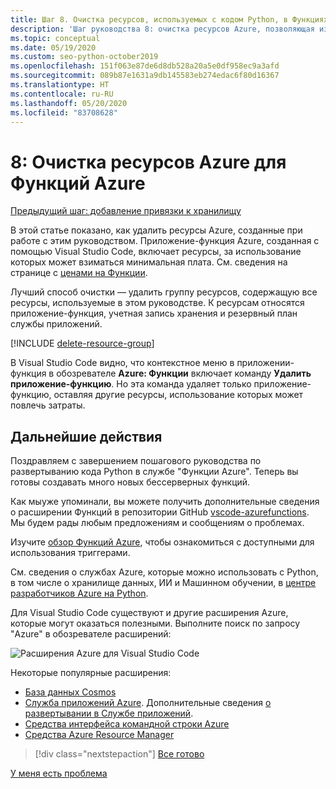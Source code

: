 ```yaml
---
title: Шаг 8. Очистка ресурсов, используемых с кодом Python, в Функциях Azure
description: 'Шаг руководства 8: очистка ресурсов Azure, позволяющая избежать постоянных расходов.'
ms.topic: conceptual
ms.date: 05/19/2020
ms.custom: seo-python-october2019
ms.openlocfilehash: 151f063e87de6d8db528a20a5e0df958ec9a3afd
ms.sourcegitcommit: 089b87e1631a9db145583eb274edac6f80d16367
ms.translationtype: HT
ms.contentlocale: ru-RU
ms.lasthandoff: 05/20/2020
ms.locfileid: "83708628"
---
```

# <a name="8-clean-up-azure-resources-for-azure-functions"></a>8: Очистка ресурсов Azure для Функций Azure

[Предыдущий шаг: добавление привязки к хранилищу](tutorial-vs-code-serverless-python-07.md)

В этой статье показано, как удалить ресурсы Azure, созданные при работе с этим руководством. Приложение-функция Azure, созданная с помощью Visual Studio Code, включает ресурсы, за использование которых может взиматься минимальная плата. См. сведения на странице с [ценами на Функции](https://azure.microsoft.com/pricing/details/functions/).

Лучший способ очистки — удалить группу ресурсов, содержащую все ресурсы, используемые в этом руководстве. К ресурсам относятся приложение-функция, учетная запись хранения и резервный план службы приложений.

[!INCLUDE [delete-resource-group](includes/delete-resource-group.md)]

В Visual Studio Code видно, что контекстное меню в приложении-функция в обозревателе **Azure: Функции** включает команду **Удалить приложение-функцию**. Но эта команда удаляет только приложение-функцию, оставляя другие ресурсы, использование которых может повлечь затраты.

## <a name="next-steps"></a>Дальнейшие действия

Поздравляем с завершением пошагового руководства по развертыванию кода Python в службе "Функции Azure". Теперь вы готовы создавать много новых бессерверных функций.

Как мыуже упоминали, вы можете получить дополнительные сведения о расширении Функций в репозитории GitHub [vscode-azurefunctions](https://github.com/Microsoft/vscode-azurefunctions). Мы будем рады любым предложениям и сообщениям о проблемах.

Изучите [обзор Функций Azure](/azure/azure-functions/functions-overview), чтобы ознакомиться с доступными для использования триггерами.

См. сведения о службах Azure, которые можно использовать с Python, в том числе о хранилище данных, ИИ и Машинном обучении, в [центре разработчиков Azure на Python](/azure/python/?view=azure-python).

Для Visual Studio Code существуют и другие расширения Azure, которые могут оказаться полезными. Выполните поиск по запросу "Azure" в обозревателе расширений:

![Расширения Azure для Visual Studio Code](media/tutorial-vs-code-serverless-python/azure-extensions-for-visual-studio-code.png)

Некоторые популярные расширения:

- [База данных Cosmos](https://marketplace.visualstudio.com/items?itemName=ms-azuretools.vscode-cosmosdb)
- [Служба приложений Azure](https://marketplace.visualstudio.com/items?itemName=ms-azuretools.vscode-azureappservice). Дополнительные сведения [о развертывании в Службе приложений](tutorial-deploy-app-service-on-linux-01.md).
- [Средства интерфейса командной строки Azure](https://marketplace.visualstudio.com/items?itemName=ms-vscode.azurecli)
- [Средства Azure Resource Manager](https://marketplace.visualstudio.com/items?itemName=msazurermtools.azurerm-vscode-tools)

> [!div class="nextstepaction"]
> [Все готово](https://docs.microsoft.com/python/azure/?view=azure-python)

[У меня есть проблема](https://www.research.net/r/PWZWZ52?tutorial=vscode-functions-python&step=08-clean-up-resources)
